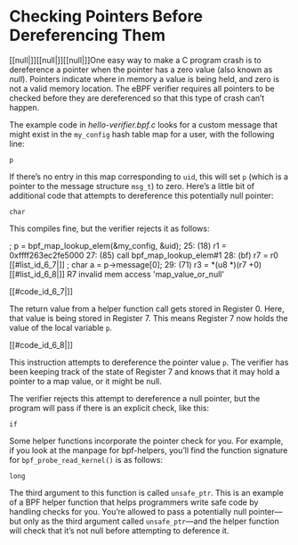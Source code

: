 # Checking Pointers Before Dereferencing Them

[[null|]][[null|]][[null|]]One easy way to make a C program crash is to dereference a pointer when the pointer has a zero value (also known as _null_). Pointers indicate where in memory a value is being held, and zero is not a valid memory location. The eBPF verifier requires all pointers to be checked before they are dereferenced so that this type of crash can’t happen.

The example code in _hello-verifier.bpf.c_ looks for a custom message that might exist in the `my_config` hash table map for a user, with the following line:

    p

If there’s no entry in this map corresponding to `uid`, this will set `p` (which is a pointer to the message structure `msg_t`) to zero. Here’s a little bit of additional code that attempts to dereference this potentially null pointer:

    char

This compiles fine, but the verifier rejects it as follows:

; p = bpf\_map\_lookup\_elem(&my\_config, &uid); 
25: (18) r1 = 0xffff263ec2fe5000
27: (85) call bpf\_map\_lookup\_elem#1
28: (bf) r7 = r0                                [[#list_id_6_7|]]
; char a = p->message\[0\];
29: (71) r3 = \*(u8 \*)(r7 +0)                    [[#list_id_6_8|]]
R7 invalid mem access 'map\_value\_or\_null'

[[#code_id_6_7|]]

The return value from a helper function call gets stored in Register 0. Here, that value is being stored in Register 7. This means Register 7 now holds the value of the local variable `p`.

[[#code_id_6_8|]]

This instruction attempts to dereference the pointer value `p`. The verifier has been keeping track of the state of Register 7 and knows that it may hold a pointer to a map value, or it might be null.

The verifier rejects this attempt to dereference a null pointer, but the program will pass if there is an explicit check, like this:

    if

Some helper functions incorporate the pointer check for you. For example, if you look at the manpage for bpf-helpers, you’ll find the function signature for `bpf_probe_read_kernel()` is as follows:

    long

The third argument to this function is called `unsafe_ptr`. This is an example of a BPF helper function that helps programmers write safe code by handling checks for you. You’re allowed to pass a potentially null pointer—but only as the third argument called `unsafe_ptr`—and the helper function will check that it’s not null before attempting to deference it.